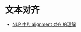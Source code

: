 # 文本对齐

- [NLP 中的 alignment 对齐 的理解](https://blog.csdn.net/weixin_44489823/article/details/107528841)

